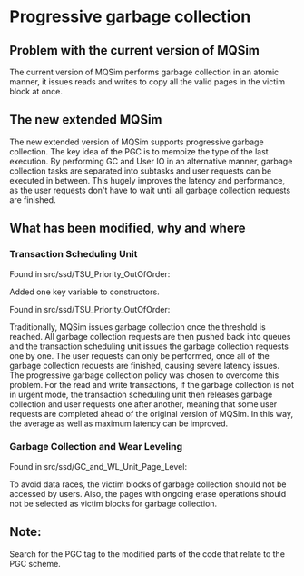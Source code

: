 # Progressive garbage collection
## Problem with the current version of MQSim
The current version of MQSim performs garbage collection in an atomic manner, it issues reads and writes to copy all the valid pages in the victim block at once.
## The new extended MQSim
The new extended version of MQSim supports progressive garbage collection. The key idea of the PGC is to memoize the type of the last execution. By performing GC and User IO in an alternative manner,  garbage collection tasks are separated into subtasks and user requests can be executed in between. This hugely improves the latency and performance, as the user requests don't have to wait until all garbage collection requests are finished.

## What has been modified, why and where

### Transaction Scheduling Unit
Found in src/ssd/TSU_Priority_OutOfOrder:

Added one key variable to constructors.

Found in src/ssd/TSU_Priority_OutOfOrder:

Traditionally, MQSim issues garbage collection once the threshold is reached. All garbage collection requests are then pushed back into queues and the transaction scheduling unit issues the garbage collection requests one by one. The user requests can only be performed, once all of the garbage collection requests are finished, causing severe latency issues. The progressive garbage collection policy was chosen to overcome this problem. For the read and write transactions, if the garbage collection is not in urgent mode, the transaction scheduling unit then releases garbage collection and user requests one after another, meaning that some user requests are completed ahead of the original version of MQSim. In this way, the average as well as maximum latency can be improved.

### Garbage Collection and Wear Leveling
Found in src/ssd/GC_and_WL_Unit_Page_Level:

To avoid data races, the victim blocks of garbage collection should not be accessed by users. Also, the pages with ongoing erase operations should not be selected as victim blocks for garbage collection.

## Note:
Search for the PGC tag to the modified parts of the code that relate to the PGC scheme.
